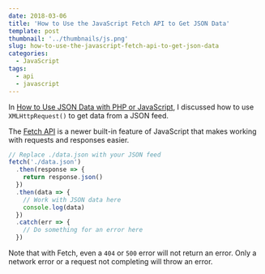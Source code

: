 ```yaml
---
date: 2018-03-06
title: 'How to Use the JavaScript Fetch API to Get JSON Data'
template: post
thumbnail: '../thumbnails/js.png'
slug: how-to-use-the-javascript-fetch-api-to-get-json-data
categories:
  - JavaScript
tags:
  - api
  - javascript
---
```


In [How to Use JSON Data with PHP or JavaScript](/how-to-use-json-data-with-php-or-javascript/), I discussed how to use `XMLHttpRequest()` to get data from a JSON feed.

The [Fetch API](https://developer.mozilla.org/en-US/docs/Web/API/Fetch_API) is a newer built-in feature of JavaScript that makes working with requests and responses easier.

```js
// Replace ./data.json with your JSON feed
fetch('./data.json')
  .then(response => {
    return response.json()
  })
  .then(data => {
    // Work with JSON data here
    console.log(data)
  })
  .catch(err => {
    // Do something for an error here
  })
```

Note that with Fetch, even a `404` or `500` error will not return an error. Only a network error or a request not completing will throw an error.
